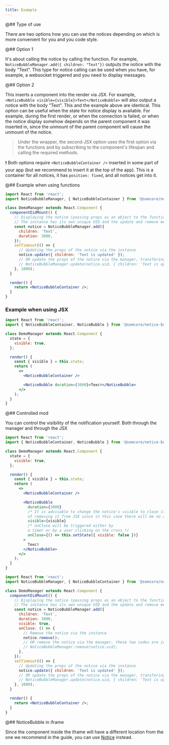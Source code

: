 ```yaml
---
title: Example
---
```


@## Type of use

There are two options how you can use the notices depending on which is more convenient for you and you code style.

@## Option 1

It's about calling the notice by calling the function. For example, `NoticeBubbleManager.add({ children: "Text"})` outputs the notice with the body "Text". This type for notice calling can be used when you have, for example, a websocket triggered and you need to display messages.

@## Option 2

This inserts a component into the render via JSX. For example, `<NoticeBubble visible={visible}>Text</NoticeBubble>` will also output a notice with the body "Text". This and the example above are identical. This option can be useful when the state for notice display is available. For example, during the first render, or when the connection is failed, or when the notice display somehow depends on the parent component it was inserted in, since the unmount of the parent component will cause the unmount of the notice.

> Under the wrapper, the second JSX option uses the first option via the functions and by subscribing to the component's lifespan and calling the required methods.

❗️ Both options require `<NoticeBubbleContainer />` inserted in some part of your app (but we recommend to insert it at the top of the app). This is a container for all notices, it has `position: fixed`, and all notices get into it.

@## Example when using functions

```jsx
import React from 'react';
import NoticeBubbleManager, { NoticeBubbleContainer } from '@semcore/notice-bubble';

class DemoManager extends React.Component {
  componentDidMount() {
    // Displaying the notice (passing props as an object to the function) and getting its instance
    // The instance has its own unique UID and the update and remove methods
    const notice = NoticeBubbleManager.add({
      children: 'Text',
      duration: 3000,
    });
    setTimeout(() => {
      // Updating the props of the notice via the instance
      notice.update({ children: 'Text is updated' });
      // OR update the props of the notice via the manager, transfering UID, these two codes are identical
      // NoticeBubbleManager.update(notice.uid, { children: 'Text is updated' });
    }, 1000);
  }

  render() {
    return <NoticeBubbleContainer />;
  }
}
```

### Example when using JSX

```jsx
import React from 'react';
import { NoticeBubbleContainer, NoticeBubble } from '@semcore/notice-bubble';

class DemoManager extends React.Component {
  state = {
    visible: true,
  };

  render() {
    const { visible } = this.state;
    return (
      <>
        <NoticeBubbleContainer />

        <NoticeBubble duration={3000}>Текст</NoticeBubble>
      </>
    );
  }
}
```

@## Controlled mod

You can control the visibility of the notification yourself. Both through the manager and through the JSX

```jsx
import React from 'react';
import { NoticeBubbleContainer, NoticeBubble } from '@semcore/notice-bubble';

class DemoManager extends React.Component {
  state = {
    visible: true,
  };

  render() {
    const { visible } = this.state;
    return (
      <>
        <NoticeBubbleContainer />

        <NoticeBubble
          duration={3000}
          /* It is advisable to change the notice's visible to close it instead
          of removing it from JSX since in this case there will be no animation */
          visible={visible}
          /* onClose will be triggered either by
          a timer or by a user clicking on the cross */
          onClose={() => this.setState({ visible: false })}
        >
          Текст
        </NoticeBubble>
      </>
    );
  }
}
```

```jsx
import React from 'react';
import NoticeBubbleManager, { NoticeBubbleContainer } from '@semcore/notice-bubble';

class DemoManager extends React.Component {
  componentDidMount() {
    // Displaying the notice (passing props as an object to the function) and getting its instance
    // The instance has its own unique UID and the update and remove methods
    const notice = NoticeBubbleManager.add({
      children: 'Text',
      duration: 3000,
      visible: true,
      onClose: () => {
        // Remove the notice via the instance
        notice.remove();
        // OR remove the notice via the manager, these two codes are identical
        // NoticeBubbleManager.remove(notice.uid);
      },
    });
    setTimeout(() => {
      // Updating the props of the notice via the instance
      notice.update({ children: 'Text is updated' });
      // OR update the props of the notice via the manager, transfering UID, these two codes are identical
      // NoticeBubbleManager.update(notice.uid, { children: 'Text is updated' });
    }, 1000);
  }

  render() {
    return <NoticeBubbleContainer />;
  }
}
```

@## NoticeBubble in iframe

Since the component inside the iframe will have a different location from the one we recommend in the guide, you can use [Notice](/components/notice/) instead.
